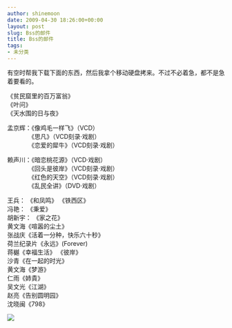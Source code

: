 ```yaml
---
author: shinemoon
date: 2009-04-30 18:26:00+00:00
layout: post
slug: Bss的邮件
title: Bss的邮件
tags:
- 未分类
---
```


有空时帮我下载下面的东西，然后我拿个移动硬盘拷来。不过不必着急，都不是急着要看的。   
  
  
《贫民窟里的百万富翁》   
《叶问》   
《天水围的日与夜》   
  
  
孟京辉：《像鸡毛一样飞》（VCD）   
　　　　《思凡》（VCD刻录·戏剧）   
　　　　《恋爱的犀牛》（VCD刻录·戏剧）   
  
赖声川：《暗恋桃花源》（VCD·戏剧）   
　　　　《回头是彼岸》（VCD刻录·戏剧）   
　　　　《红色的天空》（VCD刻录·戏剧）   
　　　　《乱民全讲》（DVD·戏剧）   
  
王兵： 《和凤鸣》 《铁西区》   
冯艳： 《秉爱》   
胡新宇： 《家之花》   
黄文海《喧嚣的尘土》   
张战庆《活着一分种，快乐六十秒》   
荷兰纪录片《永远》(Forever)   
蒋樾《幸福生活》 《彼岸》   
沙青《在一起的时光》   
黄文海《梦游》   
仁雨《姉貴》   
吴文光《江湖》   
赵亮《告别圆明园》   
沈晓闽《798》  
  


![](http://img.zemanta.com/pixy.gif?x-id=4dbe50a7-d3b8-8586-bb3c-a6c3df0de462)
